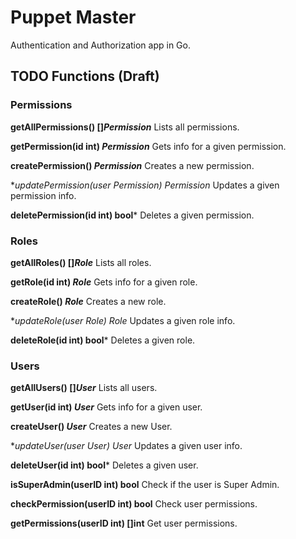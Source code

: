 # Puppet Master

Authentication and Authorization app in Go.

## TODO Functions (Draft)

### Permissions

**getAllPermissions() []*Permission***
Lists all permissions.

**getPermission(id int) *Permission***
Gets info for a given permission.

**createPermission() *Permission***
Creates a new permission.

**updatePermission(user *Permission) *Permission***
Updates a given permission info.

**deletePermission(id int) bool***
Deletes a given permission.

### Roles

**getAllRoles() []*Role***
Lists all roles.

**getRole(id int) *Role***
Gets info for a given role.

**createRole() *Role***
Creates a new role.

**updateRole(user *Role) *Role***
Updates a given role info.

**deleteRole(id int) bool***
Deletes a given role.

### Users

**getAllUsers() []*User***
Lists all users.

**getUser(id int) *User***
Gets info for a given user.

**createUser() *User***
Creates a new User.

**updateUser(user *User) *User***
Updates a given user info.

**deleteUser(id int) bool***
Deletes a given user.

**isSuperAdmin(userID int) bool**
Check if the user is Super Admin.

**checkPermission(userID int) bool**
Check user permissions.

**getPermissions(userID int) []int**
Get user permissions.

